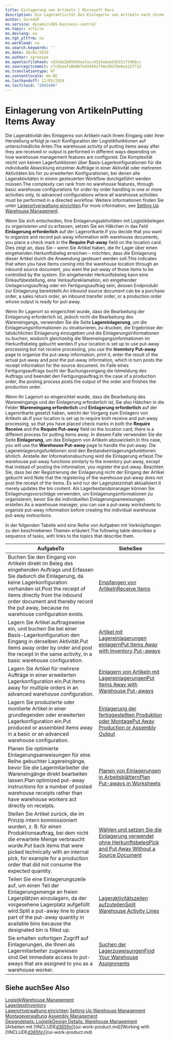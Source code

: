 ```yaml
---
title: Einlagerung von Artikeln | Microsoft Docs
description: Die Lageraktivität des Einlagerns von Artikeln nach ihrem Eingang oder ihrer Herstellung erfolgt je nach Konfiguration der Logistikfunktionen auf unterschiedliche Arten.
author: SorenGP
ms.service: dynamics365-business-central
ms.topic: article
ms.devlang: na
ms.tgt_pltfrm: na
ms.workload: na
ms.search.keywords: ''
ms.date: 10/01/2019
ms.author: sgroespe
ms.openlocfilehash: cd24de2b05945aafacc4324a6aa93b151f196bcc
ms.sourcegitcommit: cfc92eefa8b06fb426482f54e393f0e6e222f712
ms.translationtype: HT
ms.contentlocale: de-DE
ms.lasthandoff: 12/03/2019
ms.locfileid: "2881486"
---
```

# <a name="putting-items-away"></a><span data-ttu-id="48dac-103">Einlagerung von Artikeln</span><span class="sxs-lookup"><span data-stu-id="48dac-103">Putting Items Away</span></span>
<span data-ttu-id="48dac-104">Die Lageraktivität des Einlagerns von Artikeln nach ihrem Eingang oder ihrer Herstellung erfolgt je nach Konfiguration der Logistikfunktionen auf unterschiedliche Arten.</span><span class="sxs-lookup"><span data-stu-id="48dac-104">The warehouse activity of putting items away after they are received or output is performed in different ways depending on how warehouse management features are configured.</span></span> <span data-ttu-id="48dac-105">Die Komplexität reicht von keinen Lagerfunktionen über Basis-Lagerkonfigurationen für die individuelle Abwicklung einzelner Aufträge in einer Aktivität oder mehreren Aktivitäten bis hin zu erweiterten Konfigurationen, bei denen alle Lageraktivitäten in einem gesteuerten Workflow durchgeführt werden müssen.</span><span class="sxs-lookup"><span data-stu-id="48dac-105">The complexity can rank from no warehouse features, through basic warehouse configurations for order-by order handling in one or more activities only, to advanced configurations where all warehouse activities must be performed in a directed workflow.</span></span> <span data-ttu-id="48dac-106">Weitere Informationen finden Sie unter [Lagerortverwaltung einrichten](warehouse-setup-warehouse.md).</span><span class="sxs-lookup"><span data-stu-id="48dac-106">For more information, see [Setting Up Warehouse Management](warehouse-setup-warehouse.md).</span></span>

<span data-ttu-id="48dac-107">Wenn Sie sich entscheiden, Ihre Einlagerungsaktivitäten mit Logistikbelegen zu organisieren und zu erfassen, setzen Sie ein Häkchen in das Feld **Einlagerung erforderlich** auf der Lagerortkarte.</span><span class="sxs-lookup"><span data-stu-id="48dac-107">If you decide that you want to organize and record put-away information with warehouse documents, you place a check mark in the **Require Put-away** field on the location card.</span></span> <span data-ttu-id="48dac-108">Dies zeigt an, dass Sie – wenn Sie Artikel haben, die Ihr Lager über einen eingehenden Herkunftsbeleg erreichen – möchten, dass die Einlagerung dieser Artikel durch die Anwendung gesteuert werden soll.</span><span class="sxs-lookup"><span data-stu-id="48dac-108">This indicates that when you have items coming into the warehouse location through an inbound source document, you want the put-away of those items to be controlled by the system.</span></span> <span data-ttu-id="48dac-109">Ein eingehender Herkunftsbeleg kann eine Einkaufsbestellung, eine Verkaufsreklamation, ein eingehender Umlagerungsauftrag oder ein Fertigungsauftrag sein, dessen Endprodukt zur Einlagerung bereitsteht.</span><span class="sxs-lookup"><span data-stu-id="48dac-109">An inbound source document can be a purchase order, a sales return order, an inbound transfer order, or a production order whose output is ready for put-away.</span></span>  

<span data-ttu-id="48dac-110">Wenn Ihr Lagerort so eingerichtet wurde, dass die Bearbeitung der Einlagerung erforderlich ist, jedoch nicht die Bearbeitung des Wareneingangs, verwenden Sie die Seite **Lagereinlagerung**, um die Einlagerungsinformationen zu strukturieren, zu drucken, die Ergebnisse der tatsächlichen Einlagerung einzugeben und die Einlagerungsinformationen zu buchen, wodurch gleichzeitig die Wareneingangsinformationen im Herkunftsbeleg gebucht werden.</span><span class="sxs-lookup"><span data-stu-id="48dac-110">If your location is set up to use put-away processing but not receive processing, you use the **Inventory Put-away** page to organize the put-away information, print it, enter the result of the actual put-away and post the put-away information, which in turn posts the receipt information for the source document.</span></span> <span data-ttu-id="48dac-111">Im Falle eines Fertigungsauftrags bucht der Buchungsvorgang die Istmeldung des Auftrags und beendet den Fertigungsauftrag.</span><span class="sxs-lookup"><span data-stu-id="48dac-111">In the case of a production order, the posting process posts the output of the order and finishes the production order.</span></span>

<span data-ttu-id="48dac-112">Wenn Ihr Lagerort so eingerichtet wurde, dass die Bearbeitung des Wareneingangs und der Einlagerung erforderlich ist, Sie also Häkchen in die Felder **Wareneingang erforderlich** und **Einlagerung erforderlich** auf der Lagerortkarte gesetzt haben, weicht der Vorgang zum Einlagern von Artikeln ab.</span><span class="sxs-lookup"><span data-stu-id="48dac-112">If your location is set up to require both receive and put-away processing, so that you have placed check marks in both the **Require Receive** and the **Require Put-away** field on the location card, there is a different process for putting items away.</span></span> <span data-ttu-id="48dac-113">In diesem Falle verwenden Sie die Seite **Einlagerung**, um das Einlagern von Artikeln abzuwickeln.</span><span class="sxs-lookup"><span data-stu-id="48dac-113">In this case, you will use the **Warehouse Put-away** page to handle the put-away.</span></span> <span data-ttu-id="48dac-114">Die Lagereinlagerungsfunktionen sind den Bestandseinlagerungsfunktionen ähnlich. Anstelle der Informationsbuchung wird die Einlagerung erfasst.</span><span class="sxs-lookup"><span data-stu-id="48dac-114">The warehouse put-away functions similarly to the inventory put-away, except that instead of posting the information, you register the put-away.</span></span> <span data-ttu-id="48dac-115">Beachten Sie, dass bei der Registrierung der Einlagerung nicht der Eingang der Artikel gebucht wird.</span><span class="sxs-lookup"><span data-stu-id="48dac-115">Note that the registering of the warehouse put-away does not post the receipt of the items.</span></span> <span data-ttu-id="48dac-116">Es wird nur der Lagerplatzinhalt aktualisiert.</span><span class="sxs-lookup"><span data-stu-id="48dac-116">It merely updates the bin content.</span></span> <span data-ttu-id="48dac-117">Als Lagerbestandsmanager können Sie Einlagerungsvorschläge verwenden, um Einlagerungsinformationen zu organisieren, bevor Sie die individuellen Einlagerungsanweisungen erstellen.</span><span class="sxs-lookup"><span data-stu-id="48dac-117">As a warehouse manager, you can use a put-away worksheets to organize put-away information before creating the individual warehouse put-away instructions.</span></span>

<span data-ttu-id="48dac-118">In der folgenden Tabelle wird eine Reihe von Aufgaben mit Verknüpfungen zu den beschriebenen Themen erläutert.</span><span class="sxs-lookup"><span data-stu-id="48dac-118">The following table describes a sequence of tasks, with links to the topics that describe them.</span></span>   

|<span data-ttu-id="48dac-119">**Aufgabe**</span><span class="sxs-lookup"><span data-stu-id="48dac-119">**To**</span></span>|<span data-ttu-id="48dac-120">**Siehe**</span><span class="sxs-lookup"><span data-stu-id="48dac-120">**See**</span></span>|  
|------------|-------------|  
|<span data-ttu-id="48dac-121">Buchen Sie den Eingang von Artikeln direkt im Beleg des eingehenden Auftrags und Erfassen Sie dadurch die Einlagerung, da keine Lagerkonfiguration vorhanden ist.</span><span class="sxs-lookup"><span data-stu-id="48dac-121">Post the receipt of items directly from the inbound order document and thereby record the put away, because no warehouse configuration exists.</span></span>|[<span data-ttu-id="48dac-122">Empfangen von Artikeln</span><span class="sxs-lookup"><span data-stu-id="48dac-122">Receive Items</span></span>](warehouse-how-receive-items.md)|  
|<span data-ttu-id="48dac-123">Lagern Sie Artikel auftragsweise ein, und buchen Sie bei einer Basis-Lagerkonfiguration den Eingang in derselben Aktivität.</span><span class="sxs-lookup"><span data-stu-id="48dac-123">Put items away order by order and post the receipt in the same activity, in a basic warehouse configuration.</span></span>|[<span data-ttu-id="48dac-124">Artikel mit Lagereinlagerungen einlagern</span><span class="sxs-lookup"><span data-stu-id="48dac-124">Put Items Away with Inventory Put-aways</span></span>](warehouse-how-to-put-items-away-with-inventory-put-aways.md)|  
|<span data-ttu-id="48dac-125">Lagern Sie Artikel für mehrere Aufträge in einer erweiterten Lagerkonfiguration ein.</span><span class="sxs-lookup"><span data-stu-id="48dac-125">Put items away for multiple orders in an advanced warehouse configuration.</span></span>|[<span data-ttu-id="48dac-126">Einlagern von Artikeln mit Lagereinlagerungen</span><span class="sxs-lookup"><span data-stu-id="48dac-126">Put Items Away with Warehouse Put-aways</span></span>](warehouse-how-to-put-items-away-with-warehouse-put-aways.md)|  
|<span data-ttu-id="48dac-127">Lagern Sie produzierte oder montierte Artikel in einer grundlegenden oder erweiterten Lagerkonfiguration ein.</span><span class="sxs-lookup"><span data-stu-id="48dac-127">Put produced or assembled items away in a basic or an advanced warehouse configuration.</span></span>|[<span data-ttu-id="48dac-128">Einlagerung der fertiggestellten Produktion oder Montage</span><span class="sxs-lookup"><span data-stu-id="48dac-128">Put Away Production or Assembly Output</span></span>](warehouse-how-to-put-away-production-output.md)|
|<span data-ttu-id="48dac-129">Planen Sie optimierte Einlagerungsanweisungen für eine Reihe gebuchter Lagereingänge, bevor Sie die Lagermitarbeiter die Wareneingänge direkt bearbeiten lassen.</span><span class="sxs-lookup"><span data-stu-id="48dac-129">Plan optimized put-away instructions for a number of posted warehouse receipts rather than have warehouse workers act directly on receipts.</span></span>|[<span data-ttu-id="48dac-130">Planen von Einlagerungen in Arbeitsblättern</span><span class="sxs-lookup"><span data-stu-id="48dac-130">Plan Put-aways in Worksheets</span></span>](warehouse-how-to-plan-put-aways-in-worksheets.md)|  
|<span data-ttu-id="48dac-131">Stellen Sie Artikel zurück, die im Prinzip intern kommissioniert wurden, z. B. für einen Produktionsauftrag, bei dem nicht die erwartete Menge verbraucht wurde.</span><span class="sxs-lookup"><span data-stu-id="48dac-131">Put back items that were picked technically with an internal pick, for example for a production order that did not consume the expected quantity.</span></span>|[<span data-ttu-id="48dac-132">Wählen und setzen Sie die Einlagerung verwendet ohne Herkunftsbeleg</span><span class="sxs-lookup"><span data-stu-id="48dac-132">Pick and Put Away Without a Source Document</span></span>](warehouse-how-to-create-put-aways-from-internal-put-aways.md)|
|<span data-ttu-id="48dac-133">Teilen Sie eine Einlagerungszeile auf, um einen Teil der Einlagerungsmenge an freien Lagerplätzen einzulagern, da der vorgesehene Lagerplatz aufgefüllt wird.</span><span class="sxs-lookup"><span data-stu-id="48dac-133">Split a put-away line to place part of the put-away quantity in available bins because the designated bin is filled up.</span></span>|[<span data-ttu-id="48dac-134">Lageraktivitätszeilen aufzuteilen</span><span class="sxs-lookup"><span data-stu-id="48dac-134">Split Warehouse Activity Lines</span></span>](warehouse-how-to-split-warehouse-activity-lines.md)|
|<span data-ttu-id="48dac-135">Sie erhalten sofortigen Zugriff auf Einlagerungen, die Ihnen als Lagermitarbeiter zugewiesen sind.</span><span class="sxs-lookup"><span data-stu-id="48dac-135">Get immediate access to put-aways that are assigned to you as a warehouse worker.</span></span>|[<span data-ttu-id="48dac-136">Suchen der Lagerzuweisungen</span><span class="sxs-lookup"><span data-stu-id="48dac-136">Find Your Warehouse Assignments</span></span>](warehouse-how-to-find-your-warehouse-assignments.md)|    

## <a name="see-also"></a><span data-ttu-id="48dac-137">Siehe auch</span><span class="sxs-lookup"><span data-stu-id="48dac-137">See Also</span></span>  
[<span data-ttu-id="48dac-138">Logistik</span><span class="sxs-lookup"><span data-stu-id="48dac-138">Warehouse Management</span></span>](warehouse-manage-warehouse.md)  
[<span data-ttu-id="48dac-139">Lagerbest</span><span class="sxs-lookup"><span data-stu-id="48dac-139">Inventory</span></span>](inventory-manage-inventory.md)  
<span data-ttu-id="48dac-140">[Lagerortverwaltung einrichten](warehouse-setup-warehouse.md)   </span><span class="sxs-lookup"><span data-stu-id="48dac-140">[Setting Up Warehouse Management](warehouse-setup-warehouse.md)   </span></span>  
<span data-ttu-id="48dac-141">[Montageverwaltung](assembly-assemble-items.md)  </span><span class="sxs-lookup"><span data-stu-id="48dac-141">[Assembly Management](assembly-assemble-items.md)  </span></span>  
[<span data-ttu-id="48dac-142">Designdetails: Logistik</span><span class="sxs-lookup"><span data-stu-id="48dac-142">Design Details: Warehouse Management</span></span>](design-details-warehouse-management.md)  
<span data-ttu-id="48dac-143">[Arbeiten mit [!INCLUDE[d365fin](includes/d365fin_md.md)]](ui-work-product.md)</span><span class="sxs-lookup"><span data-stu-id="48dac-143">[Working with [!INCLUDE[d365fin](includes/d365fin_md.md)]](ui-work-product.md)</span></span>  
